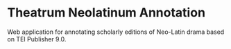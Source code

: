 # Theatrum Neolatinum Annotation

Web application for annotating scholarly editions of Neo-Latin drama based on TEI Publisher 9.0.
